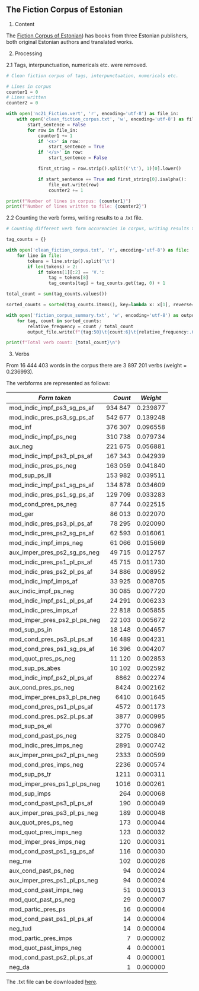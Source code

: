 ## The Fiction Corpus of Estonian

1. Content

The [Fiction Corpus of Estonian](https://entu.keeleressursid.ee/api2/file-24768?key=G3qonxL3kavZ1NGJ79jk7eIamFRkoLZBMkHCc8jVgudimdUDeSZC5XKrn6U0wxhj)) has books from three Estonian publishers, both original Estonian authors and translated works.

2. Processing

2.1 Tags, interpunctuation, numericals etc. were removed.

```python
# Clean fiction corpus of tags, interpunctuation, numericals etc.

# Lines in corpus
counter1 = 0
# Lines written
counter2 = 0

with open('nc21_Fiction.vert', 'r', encoding='utf-8') as file_in:
    with open('clean_fiction_corpus.txt', 'w', encoding='utf-8') as file_out:
        start_sentence = False
        for row in file_in:
            counter1 += 1
            if '<s>' in row:
                start_sentence = True
            if '</s>' in row:
                start_sentence = False

            first_string = row.strip().split(('\t'), 1)[0].lower()

            if start_sentence == True and first_string[0].isalpha():
                file_out.write(row)
                counter2 += 1

print(f"Number of lines in corpus: {counter1}")
print(f"Number of lines written to file: {counter2}")
```

2.2 Counting the verb forms, writing results to a .txt file.

```python
# Counting different verb form occurencies in corpus, writing results to .txt file

tag_counts = {}

with open('clean_fiction_corpus.txt', 'r', encoding='utf-8') as file:
    for line in file:
        tokens = line.strip().split('\t')
        if len(tokens) > 2:
            if tokens[1][:2] == 'V.':
                tag = tokens[8]
                tag_counts[tag] = tag_counts.get(tag, 0) + 1

total_count = sum(tag_counts.values())

sorted_counts = sorted(tag_counts.items(), key=lambda x: x[1], reverse=True)

with open('fiction_corpus_summary.txt', 'w', encoding='utf-8') as output_file:
    for tag, count in sorted_counts:
        relative_frequency = count / total_count
        output_file.write(f"{tag:50}\t{count:6}\t{relative_frequency:.6f}\n")

print(f"Total verb count: {total_count}\n")
```

3. Verbs

From 16 444 403 words in the corpus there are 3 897 201 verbs (weight = 0.236993).

The verbforms are represented as follows:

| *Form token* | *Count* | *Weight* |
| --- | ---: | --- |
| mod_indic_impf_ps3_sg_ps_af                   | 934 847 | 0.239877     |
| mod_indic_pres_ps3_sg_ps_af                   | 542 677 | 0.139248     |
| mod_inf                                       | 376 307 | 0.096558     |
| mod_indic_impf_ps_neg                         | 310 738 | 0.079734     |
| aux_neg                                       | 221 675 | 0.056881     |
| mod_indic_impf_ps3_pl_ps_af                   | 167 343 | 0.042939     |
| mod_indic_pres_ps_neg                         | 163 059 | 0.041840     |
| mod_sup_ps_ill                                | 153 982 | 0.039511     |
| mod_indic_impf_ps1_sg_ps_af                   | 134 878 | 0.034609     |
| mod_indic_pres_ps1_sg_ps_af                   | 129 709 | 0.033283     |
| mod_cond_pres_ps_neg                          | 87 744  | 0.022515     |
| mod_ger                                       | 86 013  | 0.022070     |
| mod_indic_pres_ps3_pl_ps_af                   | 78 295  | 0.020090     |
| mod_indic_pres_ps2_sg_ps_af                   | 62 593  | 0.016061     |
| mod_indic_impf_imps_neg                       | 61 066  | 0.015669     |
| aux_imper_pres_ps2_sg_ps_neg                  | 49 715  | 0.012757     |
| mod_indic_pres_ps1_pl_ps_af                   | 45 715  | 0.011730     |
| mod_indic_pres_ps2_pl_ps_af                   | 34 886  | 0.008952     |
| mod_indic_impf_imps_af                        | 33 925  | 0.008705     |
| aux_indic_impf_ps_neg                         | 30 085  | 0.007720     |
| mod_indic_impf_ps1_pl_ps_af                   | 24 291  | 0.006233     |
| mod_indic_pres_imps_af                        | 22 818  | 0.005855     |
| mod_imper_pres_ps2_pl_ps_neg                  | 22 103  | 0.005672     |
| mod_sup_ps_in                                 | 18 148  | 0.004657     |
| mod_cond_pres_ps3_pl_ps_af                    | 16 489  | 0.004231     |
| mod_cond_pres_ps1_sg_ps_af                    | 16 396  | 0.004207     |
| mod_quot_pres_ps_neg                          | 11 120  | 0.002853     |
| mod_sup_ps_abes                               | 10 102  | 0.002592     |
| mod_indic_impf_ps2_pl_ps_af                   | 8862   | 0.002274     |
| aux_cond_pres_ps_neg                          | 8424   | 0.002162     |
| mod_imper_pres_ps3_pl_ps_neg                  | 6410   | 0.001645     |
| mod_cond_pres_ps1_pl_ps_af                    | 4572   | 0.001173     |
| mod_cond_pres_ps2_pl_ps_af                    | 3877   | 0.000995     |
| mod_sup_ps_el                                 | 3770   | 0.000967     |
| mod_cond_past_ps_neg                          | 3275   | 0.000840     |
| mod_indic_pres_imps_neg                       | 2891   | 0.000742     |
| aux_imper_pres_ps2_pl_ps_neg                  | 2333   | 0.000599     |
| mod_cond_pres_imps_neg                        | 2236   | 0.000574     |
| mod_sup_ps_tr                                 | 1211   | 0.000311     |
| mod_imper_pres_ps1_pl_ps_neg                  | 1016   | 0.000261     |
| mod_sup_imps                                  | 264    | 0.000068     |
| mod_cond_past_ps3_pl_ps_af                    | 190    | 0.000049     |
| aux_imper_pres_ps3_pl_ps_neg                  | 189    | 0.000048     |
| aux_quot_pres_ps_neg                          | 173    | 0.000044     |
| mod_quot_pres_imps_neg                        | 123    | 0.000032     |
| mod_imper_pres_imps_neg                       | 120    | 0.000031     |
| mod_cond_past_ps1_sg_ps_af                    | 116    | 0.000030     |
| neg_me                                        | 102    | 0.000026     |
| aux_cond_past_ps_neg                          | 94     | 0.000024     |
| aux_imper_pres_ps1_pl_ps_neg                  | 94     | 0.000024     |
| mod_cond_past_imps_neg                        | 51     | 0.000013     |
| mod_quot_past_ps_neg                          | 29     | 0.000007     |
| mod_partic_pres_ps                            | 16     | 0.000004     |
| mod_cond_past_ps1_pl_ps_af                    | 14     | 0.000004     |
| neg_tud                                       | 14     | 0.000004     |
| mod_partic_pres_imps                          | 7      | 0.000002     |
| mod_quot_past_imps_neg                        | 4      | 0.000001     |
| mod_cond_past_ps2_pl_ps_af                    | 4      | 0.000001     |
| neg_da                                        | 1      | 0.000000     |

The .txt file can be downloaded [here](https://github.com/ahtokiil/ids_2023/blob/main/fiction_corpus_summary.txt).
